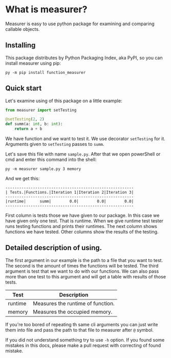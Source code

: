 What is measurer?
=================

Measurer is easy to use python package for examining and comparing callable objects.

Installing
----------

This package distributes by Python Packaging Index, aka PyPI, so you can install measurer using pip:

`py -m pip install function_measurer`

Quick start
-----------

Let's examine using of this package on a little example:

```python
from measurer import setTesting

@setTesting(2, 2)
def summ(a: int, b: int): 
    return a + b
```

We have function and we want to test it. We use decorator `setTesting` for it. Arguments given to `setTesting` passes to `summ`.

Let's save this file with name `sample.py`. After that we open powerShell or cmd and enter this command into the shell:

`py -m measurer sample.py 3 memory`

And we get this:

```
--------------------------------------------------------
| Tests.|Functions.|Iteration 1|Iteration 2|Iteration 3|
--------------------------------------------------------
|runtime|      summ|        0.0|        0.0|        0.0|
--------------------------------------------------------
```

First column is tests those we have given to our package. In this case we have given only one test. That is runtime. When we give runtime test tester runs testing functions and prints their runtimes. The next column shows functions we have tested. Other columns show the results of the testing.

Detailed description of using.
------------------------------

The first argument in our example is the path to a file that you want to test. The second is the amount of times the functions will be tested. The third argument is test that we want to do with our functions. We can also pass more than one test to this argument and will get a table with results of those tests.

| Test    | Description                       |
| ------- | --------------------------------- |
| runtime | Measures the runtime of function. |
| memory  | Measures the occupied memory.     |

If you're too bored of repeating th same cli arguments you can just write them into file and pass the path to that file to measurer after `@` symbol.

If you did not understand something try to use `-h` option. If you found some mistakes in this docs, please make a pull request with correcting of found mistake.